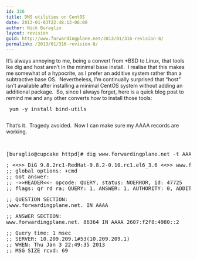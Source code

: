 ```yaml
---
id: 326
title: DNS utilities on CentOS
date: 2013-01-03T22:48:13-06:00
author: Nick Buraglio
layout: revision
guid: http://www.forwardingplane.net/2013/01/316-revision-8/
permalink: /2013/01/316-revision-8/
---
```

It&#8217;s always annoying to me, being a convert from *BSD to Linux, that tools lke dig and host aren&#8217;t in the minimal base install.  I realise that this makes me somewhat of a hypocrite, as I prefer an additive system rather than a subtractive base OS.  Nevertheless, I&#8217;m continually surprised that &#8220;host&#8221; isn&#8217;t available after installing a minimal CentOS system without adding an additional package.  So, since I always forget, here is a quick blog post to remind me and any other converts how to install those tools:

<pre> yum -y install bind-utils</pre>

<pre></pre>

That&#8217;s it.  Tragedy avoided.  Now I can make sure my AAAA records are working.

&nbsp;

<pre>[buraglio@cupcake httpd]# dig www.forwardingplane.net -t AAAA</pre>

<pre>; &lt;&lt;&gt;&gt; DiG 9.8.2rc1-RedHat-9.8.2-0.10.rc1.el6_3.6 &lt;&lt;&gt;&gt; www.forwardingplane.net -t AAAA
;; global options: +cmd
;; Got answer:
;; -&gt;&gt;HEADER&lt;&lt;- opcode: QUERY, status: NOERROR, id: 47725
;; flags: qr rd ra; QUERY: 1, ANSWER: 1, AUTHORITY: 0, ADDITIONAL: 0</pre>

<pre>;; QUESTION SECTION:
;www.forwardingplane.net. IN AAAA</pre>

<pre>;; ANSWER SECTION:
www.forwardingplane.net. 86364 IN AAAA 2607:f2f8:4980::2</pre>

<pre>;; Query time: 1 msec
;; SERVER: 10.209.209.1#53(10.209.209.1)
;; WHEN: Thu Jan 3 22:49:35 2013
;; MSG SIZE rcvd: 69</pre>

&nbsp;